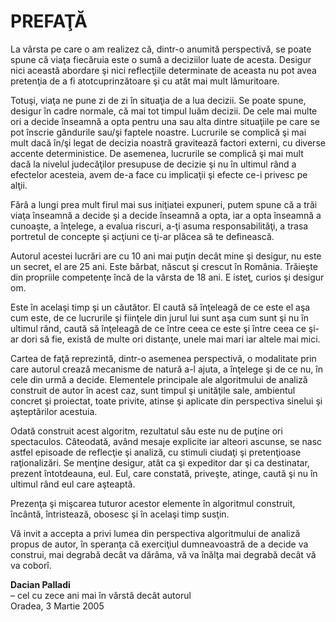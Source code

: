 # PREFAŢĂ

La vârsta pe care o am realizez că, dintr-o anumită perspectivă, se poate spune că viaţa fiecăruia este o sumă a deciziilor luate de acesta. Desigur nici această abordare şi nici reflecţiile determinate de aceasta nu pot avea pretenţia de a fi atotcuprinzătoare şi cu atât mai mult lămuritoare.

Totuşi, viaţa ne pune zi de zi în situaţia de a lua decizii. Se poate spune, desigur în cadre normale, că mai tot timpul luăm decizii. De cele mai multe ori a decide înseamnă a opta pentru una sau alta dintre situaţiile pe care se pot înscrie gândurile sau/şi faptele noastre. Lucrurile se complică şi mai mult dacă în/şi legat de decizia noastră gravitează factori externi, cu diverse accente deterministice. De asemenea, lucrurile se complică şi mai mult dacă la nivelul judecăţilor presupuse de decizie şi nu în ultimul rând a efectelor acesteia, avem de-a face cu implicaţii şi efecte ce-i privesc pe alţii.

Fără a lungi prea mult firul mai sus iniţiatei expuneri, putem spune că a trăi viaţa înseamnă a decide şi a decide înseamnă a opta, iar a opta înseamnă a cunoaşte, a înţelege, a evalua riscuri, a-ţi asuma responsabilităţi, a trasa portretul de concepte şi acţiuni ce ţi-ar plăcea să te definească.

Autorul acestei lucrări are cu 10 ani mai puţin decât mine şi desigur, nu este un secret, el are 25 ani. Este bărbat, născut şi crescut în România. Trăieşte din propriile competenţe încă de la vârsta de 18 ani. E isteţ, curios şi desigur om.

Este în acelaşi timp şi un căutător. El caută să înţeleagă de ce este el aşa cum este, de ce lucrurile şi fiinţele din jurul lui sunt aşa cum sunt şi nu în ultimul rând, caută să înţeleagă de ce între ceea ce este şi între ceea ce şi-ar dori să fie, există de multe ori distanţe, unele mai mari iar altele mai mici.

Cartea de faţă reprezintă, dintr-o asemenea perspectivă, o modalitate prin care autorul crează mecanisme de natură a-l ajuta, a înţelege şi de ce nu, în cele din urmă a decide. Elementele principale ale algoritmului de analiză construit de autor în acest caz, sunt timpul şi unităţile sale, ambientul concret şi proiectat, toate privite, atinse şi aplicate din perspectiva sinelui şi aşteptărilor acestuia.

Odată construit acest algoritm, rezultatul său este nu de puţine ori spectaculos. Câteodată, având mesaje explicite iar alteori ascunse, se nasc astfel episoade de reflecţie şi analiză, cu stimuli ciudaţi şi pretenţioase raţionalizări. Se menţine desigur, atât ca şi expeditor dar şi ca destinatar, prezent întotdeauna, eul. Eul, care constată, priveşte, atinge, caută şi nu în ultimul rând eul care aşteaptă.

Prezenţa şi mişcarea tuturor acestor elemente în algoritmul construit, încântă, întristează, obosesc şi în acelaşi timp susţin.

Vă invit a accepta a privi lumea din perspectiva algoritmului de analiză propus de autor, în speranţa că exerciţiul dumneavoastră de a decide va construi, mai degrabă decât va dărâma, vă va înălţa mai degrabă decât vă va coborî.

**Dacian Palladi**  
– cel cu zece ani mai în vârstă decât autorul  
Oradea, 3 Martie 2005

